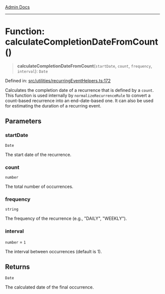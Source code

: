 [Admin Docs](/)

***

# Function: calculateCompletionDateFromCount()

> **calculateCompletionDateFromCount**(`startDate`, `count`, `frequency`, `interval`): `Date`

Defined in: [src/utilities/recurringEventHelpers.ts:172](https://github.com/Sourya07/talawa-api/blob/ead7a48e0174153214ee7311f8b242ee1c1a12ca/src/utilities/recurringEventHelpers.ts#L172)

Calculates the completion date of a recurrence that is defined by a `count`.
This function is used internally by `normalizeRecurrenceRule` to convert a count-based
recurrence into an end-date-based one. It can also be used for estimating the
duration of a recurring event.

## Parameters

### startDate

`Date`

The start date of the recurrence.

### count

`number`

The total number of occurrences.

### frequency

`string`

The frequency of the recurrence (e.g., "DAILY", "WEEKLY").

### interval

`number` = `1`

The interval between occurrences (default is 1).

## Returns

`Date`

The calculated date of the final occurrence.
